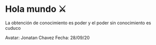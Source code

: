 # Hola mundo ⚔
La obtención de conocimiento es poder y el poder sin conocimiento es cuduco 

Avatar: Jonatan Chavez
Fecha: 28/09/20
